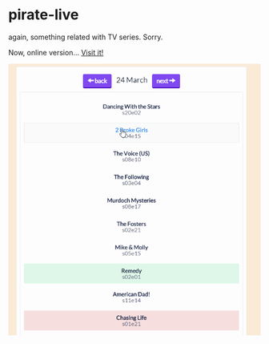 pirate-live
===========

again, something related with TV series. Sorry.

Now, online version... [Visit it!](http://angel-git.github.io/pirate-live/)

![screen](screenshot.png)

